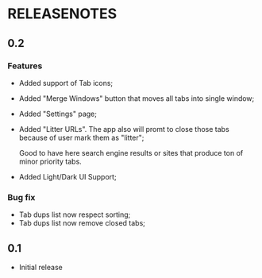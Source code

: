 # RELEASENOTES

## 0.2

### Features

- Added support of Tab icons;
- Added "Merge Windows" button that moves all tabs into single window;
- Added "Settings" page;
- Added "Litter URLs". The app also will promt to close those tabs because
  of user mark them as "litter";

  Good to have here search engine results or sites that produce ton of minor
  priority tabs.
- Added Light/Dark UI Support;


### Bug fix

- Tab dups list now respect sorting;
- Tab dups list now remove closed tabs;

## 0.1

- Initial release
